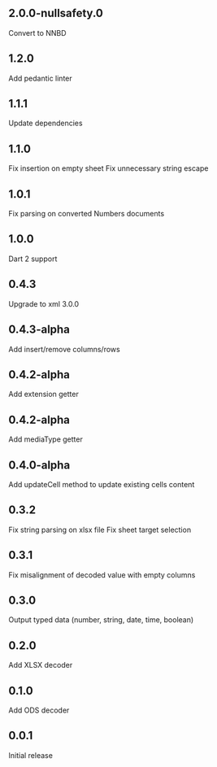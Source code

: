 ## 2.0.0-nullsafety.0
Convert to NNBD

## 1.2.0
Add pedantic linter

## 1.1.1
Update dependencies

## 1.1.0
Fix insertion on empty sheet
Fix unnecessary string escape

## 1.0.1
Fix parsing on converted Numbers documents

## 1.0.0
Dart 2 support

## 0.4.3
Upgrade to xml 3.0.0

## 0.4.3-alpha
Add insert/remove columns/rows

## 0.4.2-alpha
Add extension getter

## 0.4.2-alpha
Add mediaType getter

## 0.4.0-alpha
Add updateCell method to update existing cells content

## 0.3.2
Fix string parsing on xlsx file
Fix sheet target selection

## 0.3.1
Fix misalignment of decoded value with empty columns

## 0.3.0
Output typed data (number, string, date, time, boolean)

## 0.2.0
Add XLSX decoder

## 0.1.0
Add ODS decoder

## 0.0.1
Initial release
